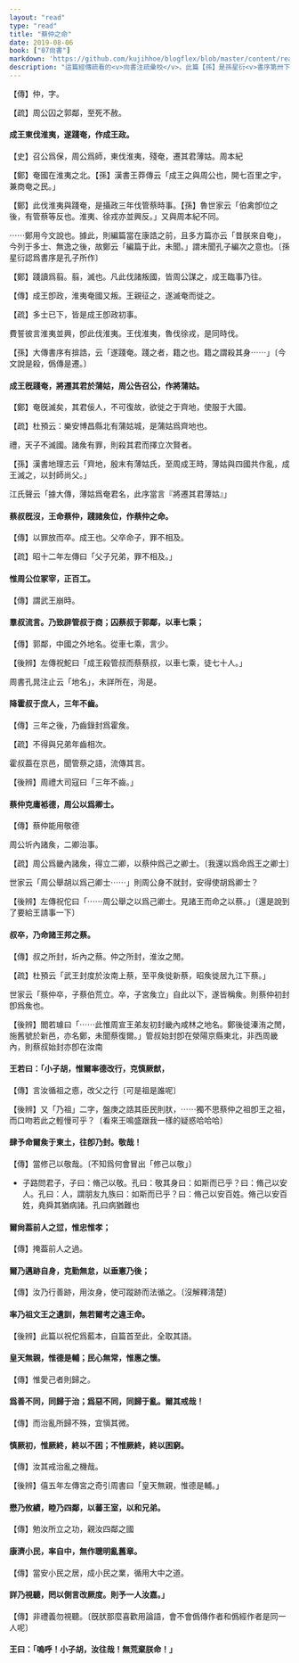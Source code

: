 ```yaml
---
layout: "read"
type: "read"
title: "蔡仲之命"
date: 2019-08-06
book: ["07尙書"]
markdown: 'https://github.com/kujihhoe/blogflex/blob/master/content/read/07-尙書/045-蔡仲之命.md'
description: "這篇經傳疏看的<v>尙書注疏彚校</v>。此篇【孫】是孫星衍<v>書序第卅下</v><br>那時史官記下的只是王的言行，可這些史料價値又不太高，沒有自發的撰史的想法"
---
```


【傳】仲，字。

【疏】周公囚之郭鄰，至死不赦。

#### 成王東伐淮夷，遂踐奄，作<v>成王政</v>。

【史】召公爲保，周公爲師，東伐淮夷，殘奄，遷其君薄姑。<n>周本紀</n>

【鄭】奄國在淮夷之北。【孫】<v>漢書</v><v>王莽傳</v>云「成王之與周公也，開七百里之宇，兼商奄之民。」

【鄭】此伐淮夷與踐奄，是攝政三年伐管蔡時事。【孫】<v>魯世家</v>云「伯禽卽位之後，有管蔡等反也。淮夷、徐戎亦並興反。」又與<v>周本紀</v>不同。

⋯⋯鄭用今文說也。據此，則編篇當在<v>康誥</v>之前，且<v>多方篇</v>亦云「昔朕來自奄」，今列于<v>多士</v>、<v>無逸</v>之後，故鄭云「編篇于此，未聞。」謂未聞孔子編次之意也。〔孫星衍認爲書序是孔子所作〕

【鄭】踐讀爲翦。翦，滅也。凡此伐諸叛國，皆周公謀之，成王臨事乃往。

【傳】成王卽政，淮夷奄國又叛。王親征之，遂滅奄而徙之。

【疏】<v>多士</v>已下，皆是成王卽政初事。

<n>費誓</n>彼言淮夷並興，卽此伐淮夷。王伐淮夷，魯伐徐戎，是同時伐。

【孫】<v>大傳</v><v>書序</v>有<v>揜誥</v>，云「遂踐奄。踐之者，籍之也。籍之謂殺其身⋯⋯」〔今文說是殺，僞傳是遷。〕

#### 成王旣踐奄，將遷其君於蒲姑，周公告召公，作<v>將蒲姑</v>。

【鄭】奄旣滅矣，其君佞人，不可復故，欲徙之于齊地，使服于大國。

【疏】杜預云：樂安博昌縣北有蒲姑城，是蒲姑爲齊地也。

禮，天子不滅國。諸矦有罪，則殺其君而擇立次賢者。

【孫】<v>漢書</v><v>地理志</v>云「齊地，殷末有薄姑氏，至周成王時，薄姑與四國共作亂，成王滅之，以封師尚父。」

江氏聲云「據<v>大傳</v>，薄姑爲奄君名，此序當言『將遷其君薄姑』」

#### 蔡叔旣沒，王命蔡仲，踐諸矦位，作<v>蔡仲之命</v>。

【傳】以罪放而卒。成王也。父卒命子，罪不相及。

【疏】昭十二年<v>左傳</v>曰「父子兄弟，罪不相及。」

#### 惟周公位冢宰，正百工。

【傳】謂武王崩時。

#### 羣叔流言。乃致辟管叔于商；囚蔡叔于郭鄰，以車七乘；

【傳】郭鄰，中國之外地名。從車七乘，言少。

【後辨】<v>左傳</v>祝鮀曰「成王殺管叔而蔡蔡叔，以車七乘，徒七十人。」

<v>周書</v>孔晁注止云「地名」，未詳所在，洵是。

#### 降霍叔于庶人，三年不齒。

【傳】三年之後，乃齒錄封爲霍矦。

【疏】不得與兄弟年齒相次。

霍叔葢在京邑，聞管蔡之語，流傳其言。

【後辨】<v>周禮</v><v>大司寇</v>曰「三年不齒。」

#### 蔡仲克庸袛德，周公以爲卿士。

【傳】蔡仲能用敬德

周公圻內諸矦，二卿治事。

【疏】周公爲畿內諸矦，得立二卿，以蔡仲爲己之卿士。〔我還以爲命爲王之卿士〕

<v>世家</v>云「周公舉胡以爲己卿士⋯⋯」則周公身不就封，安得使胡爲卿士？

【後辨】<v>左傳</v>祝佗曰「⋯⋯周公舉之以爲己卿士。見諸王而命之以蔡。」〔還是說到了要給王請事一下〕

#### 叔卒，乃命諸王邦之蔡。

【傳】叔之所封，圻內之蔡。仲之所封，淮汝之閒。

【疏】杜預云「武王封度於汝南上蔡，至平矦徙新蔡，昭矦徙居九江下蔡。」

<v>世家</v>云「蔡仲卒，子蔡伯荒立。卒，子宮矦立」自此以下，遂皆稱矦。則蔡仲初封卽爲矦也。

【後辨】閻若璩曰「⋯⋯此惟周宣王弟友初封畿內咸林之地名。鄭後徙溱洧之閒，施舊號於新邑，亦名鄭，未聞蔡復爾。」管叔始封卽在滎陽京縣東北，非西周畿內，則蔡叔始封亦卽在汝南

#### 王若曰：「小子胡，惟爾率德改行，克慎厥猷，

【傳】言汝循祖之㥁，改父之行〔可是祖是誰呢〕

【後辨】又「乃祖」二字，<v>盤庚</v>之誥其臣民則肰，⋯⋯獨不思蔡仲之祖卽王之祖，而口吻若此之輕慢可乎？〔看來王鳴盛跟我一樣的疑惑哈哈哈〕

#### 肆予命爾矦于東土，往卽乃封。敬哉！

【傳】當修己以敬哉。〔不知爲何會冒出「修己以敬」〕

- 子路問君子，子曰：脩己以敬。<n>孔曰：敬其身</n>曰：如斯而已乎？曰：脩己以安人。<n>孔曰：人，謂朋友九族</n>曰：如斯而已乎？曰：脩己以安百姓。脩己以安百姓，堯舜其猶病諸。<n>孔曰病猶難也</n>

#### 爾尙葢前人之愆，惟忠惟孝；

【傳】掩葢前人之過。

#### 爾乃邁跡自身，克勤無怠，以垂憲乃後；

【傳】汝乃行善跡，用汝身，使可蹤跡而法循之。〔沒解釋淸楚〕

#### 率乃祖文王之遺訓，無若爾考之違王命。

【後辨】此篇以祝佗爲藍本，自篇首至此，全取其語。

#### 皇天無親，惟德是輔；民心無常，惟惠之懷。

【傳】惟愛己者則歸之。

#### 爲善不同，同歸于治；爲惡不同，同歸于亂。爾其戒哉！

【傳】而治亂所歸不殊，宜愼其微。

#### 慎厥初，惟厥終，終以不困；不惟厥終，終以困窮。

【傳】汝其戒治亂之機哉。

【後辨】僖五年<v>左傳</v>宮之奇引<v>周書</v>曰「皇天無親，惟德是輔。」

#### 懋乃攸績，睦乃四鄰，以蕃王室，以和兄弟。

【傳】勉汝所立之功，親汝四鄰之國

#### 康濟小民，率自中，無作聰明亂舊章。

【傳】當安小民之居，成小民之業，循用大中之道。

#### 詳乃視聽，罔以側言改厥度。則予一人汝嘉。」

【傳】非禮義勿視聽。〔旣肰那麼喜歡用論語，會不會僞傳作者和僞經作者是同一人呢〕

#### 王曰：「嗚呼！小子胡，汝往哉！無荒棄朕命！」
